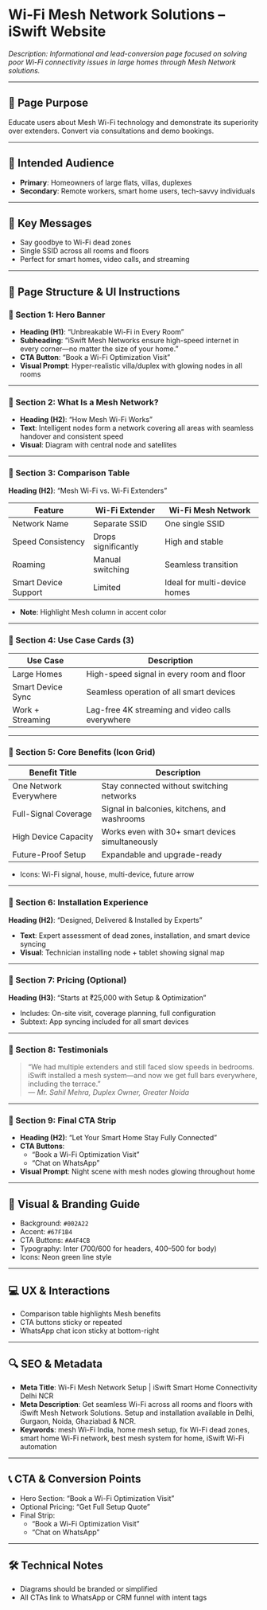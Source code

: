 # Wi-Fi Mesh Network Solutions – iSwift Website

_Description: Informational and lead-conversion page focused on solving poor Wi-Fi connectivity issues in large homes through Mesh Network solutions._

---

## 🎯 Page Purpose

Educate users about Mesh Wi-Fi technology and demonstrate its superiority over extenders. Convert via consultations and demo bookings.

---

## 👥 Intended Audience

- **Primary**: Homeowners of large flats, villas, duplexes
- **Secondary**: Remote workers, smart home users, tech-savvy individuals

---

## 🔑 Key Messages

- Say goodbye to Wi-Fi dead zones
- Single SSID across all rooms and floors
- Perfect for smart homes, video calls, and streaming

---

## 🧱 Page Structure & UI Instructions

### 🔹 Section 1: Hero Banner

- **Heading (H1)**: “Unbreakable Wi-Fi in Every Room”
- **Subheading**: “iSwift Mesh Networks ensure high-speed internet in every corner—no matter the size of your home.”
- **CTA Button**: “Book a Wi-Fi Optimization Visit”
- **Visual Prompt**: Hyper-realistic villa/duplex with glowing nodes in all rooms

---

### 🔹 Section 2: What Is a Mesh Network?

- **Heading (H2)**: “How Mesh Wi-Fi Works”
- **Text**: Intelligent nodes form a network covering all areas with seamless handover and consistent speed
- **Visual**: Diagram with central node and satellites

---

### 🔹 Section 3: Comparison Table

**Heading (H2)**: “Mesh Wi-Fi vs. Wi-Fi Extenders”

| Feature              | Wi-Fi Extender       | Wi-Fi Mesh Network          |
|----------------------|----------------------|------------------------------|
| Network Name         | Separate SSID        | One single SSID              |
| Speed Consistency    | Drops significantly  | High and stable              |
| Roaming              | Manual switching     | Seamless transition          |
| Smart Device Support | Limited              | Ideal for multi-device homes |

- **Note**: Highlight Mesh column in accent color

---

### 🔹 Section 4: Use Case Cards (3)

| Use Case            | Description                                                  |
|---------------------|--------------------------------------------------------------|
| Large Homes         | High-speed signal in every room and floor                    |
| Smart Device Sync   | Seamless operation of all smart devices                      |
| Work + Streaming    | Lag-free 4K streaming and video calls everywhere             |

---

### 🔹 Section 5: Core Benefits (Icon Grid)

| Benefit Title         | Description                                                  |
|------------------------|--------------------------------------------------------------|
| One Network Everywhere | Stay connected without switching networks                   |
| Full-Signal Coverage   | Signal in balconies, kitchens, and washrooms                |
| High Device Capacity   | Works even with 30+ smart devices simultaneously            |
| Future-Proof Setup     | Expandable and upgrade-ready                                |

- Icons: Wi-Fi signal, house, multi-device, future arrow

---

### 🔹 Section 6: Installation Experience

**Heading (H2)**: “Designed, Delivered & Installed by Experts”

- **Text**: Expert assessment of dead zones, installation, and smart device syncing
- **Visual**: Technician installing node + tablet showing signal map

---

### 🔹 Section 7: Pricing (Optional)

**Heading (H3)**: “Starts at ₹25,000 with Setup & Optimization”

- Includes: On-site visit, coverage planning, full configuration
- Subtext: App syncing included for all smart devices

---

### 🔹 Section 8: Testimonials

> “We had multiple extenders and still faced slow speeds in bedrooms. iSwift installed a mesh system—and now we get full bars everywhere, including the terrace.”  
— *Mr. Sahil Mehra, Duplex Owner, Greater Noida*

---

### 🔹 Section 9: Final CTA Strip

- **Heading (H2)**: “Let Your Smart Home Stay Fully Connected”
- **CTA Buttons**:
  - “Book a Wi-Fi Optimization Visit”
  - “Chat on WhatsApp”
- **Visual Prompt**: Night scene with mesh nodes glowing throughout home

---

## 🎨 Visual & Branding Guide

- Background: `#002A22`
- Accent: `#67F1B4`
- CTA Buttons: `#A4F4CB`
- Typography: Inter (700/600 for headers, 400–500 for body)
- Icons: Neon green line style

---

## 💻 UX & Interactions

- Comparison table highlights Mesh benefits
- CTA buttons sticky or repeated
- WhatsApp chat icon sticky at bottom-right

---

## 🔍 SEO & Metadata

- **Meta Title**: Wi-Fi Mesh Network Setup | iSwift Smart Home Connectivity Delhi NCR
- **Meta Description**: Get seamless Wi-Fi across all rooms and floors with iSwift Mesh Network Solutions. Setup and installation available in Delhi, Gurgaon, Noida, Ghaziabad & NCR.
- **Keywords**: mesh Wi-Fi India, home mesh setup, fix Wi-Fi dead zones, smart home Wi-Fi network, best mesh system for home, iSwift Wi-Fi automation

---

## 📞 CTA & Conversion Points

- Hero Section: “Book a Wi-Fi Optimization Visit”
- Optional Pricing: “Get Full Setup Quote”
- Final Strip:
  - “Book a Wi-Fi Optimization Visit”
  - “Chat on WhatsApp”

---

## 🛠 Technical Notes

- Diagrams should be branded or simplified
- All CTAs link to WhatsApp or CRM funnel with intent tags
